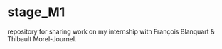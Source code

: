 # stage_M1
repository for sharing work on my internship with François Blanquart & Thibault Morel-Journel.
